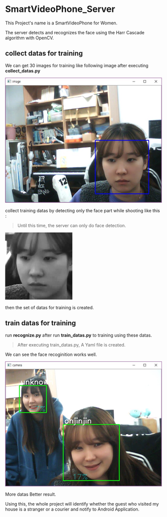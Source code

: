 # SmartVideoPhone_Server
This Project's name is a SmartVideoPhone for Women.

The server detects and recognizes the face using the Harr Cascade algorithm with OpenCV.

## collect datas for training
We can get 30 images for training like following image after executing **collect_datas.py**


![ex_captureImage1](./collecting_ex1.jpg)


collect training datas by detecting only the face part while shooting like this :
> Until this time, the server can only do face detection.


![ex_datafortrain](./1.2.jpg)

then the set of datas for training is created.

## train datas for training
run **recognize.py** after run **train_datas.py** to training using these datas.
> After executing train_datas.py, A Yaml file is created.

We can see the face recoginition works well.

![ex_captureImage2](./test_ex1.jpg)

More datas Better result.

Using this, the whole project will identify whether the guest who visited my house is a stranger or a courier and notify to Android Application.
